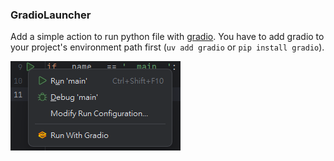 ### GradioLauncher

<!-- Plugin description -->
Add a simple action to run python file with [gradio](https://github.com/gradio-app/gradio). You have to add gradio to
your project's environment path first (```uv add gradio``` or ```pip install gradio```).
<!-- Plugin description end -->

![img.png](demo.png)
